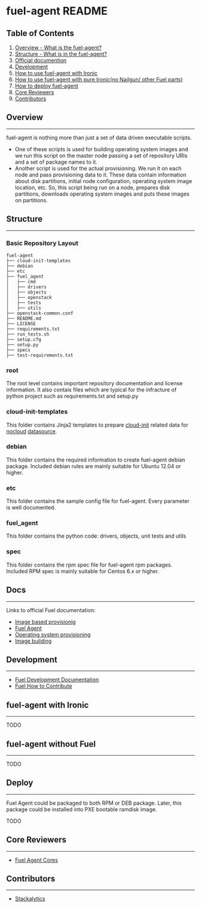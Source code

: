 fuel-agent README
=================

## Table of Contents

1. [Overview - What is the fuel-agent?](#overview)
2. [Structure - What is in the fuel-agent?](#structure)
3. [Official documention](#docs)
4. [Development](#development)
5. [How to use fuel-agent with Ironic](#fuel-agent-with-ironic)
6. [How to use fuel-agent with pure Ironic(no Nailgun/ other Fuel parts)](#fuel-agent-wo-fuel)
7. [How to deploy fuel-agent](#deploy)
8. [Core Reviewers](#core-reviewers)
9. [Contributors](#contributors)

## Overview
-----------

fuel-agent is nothing more than just a set of data driven executable
scripts.
- One of these scripts is used for building operating system images and we run
this script on the master node passing a set of repository URIs and a set of
package names to it.
- Another script is used for the actual provisioning. We run it on each node
and pass provisioning data to it. These data contain information about disk
partitions, initial node configuration, operating system image location, etc.
So, this script being run on a node, prepares disk partitions, downloads
operating system images and puts these images on partitions.


## Structure
------------

### Basic Repository Layout

```
fuel-agent
├── cloud-init-templates
├── debian
├── etc
├── fuel_agent
│   ├── cmd
│   ├── drivers
│   ├── objects
│   ├── openstack
│   ├── tests
│   ├── utils
├── openstack-common.conf
├── README.md
├── LICENSE
├── requirements.txt
├── run_tests.sh
├── setup.cfg
├── setup.py
├── specs
├── test-requirements.txt
```

### root

The root level contains important repository documentation and license information.
It also contais files which are typical for the infracture of python project such
as requirements.txt and setup.py

### cloud-init-templates

This folder contains Jinja2 templates to prepare [cloud-init](https://cloudinit.readthedocs.org/en/latest/) related data for [nocloud](http://cloudinit.readthedocs.org/en/latest/topics/datasources.html#no-cloud) [datasource](http://cloudinit.readthedocs.org/en/latest/topics/datasources.html#what-is-a-datasource).

### debian

This folder contains the required information to create fuel-agent debian package.
Included debian rules are mainly suitable for Ubuntu 12.04 or higher.

### etc

This folder contains the sample config file for fuel-agent. Every parameter is well documented.

### fuel_agent

This folder contains the python code: drivers, objects, unit tests and utils

### spec

This folder contains the rpm spec file for fuel-agent rpm packages.
Included RPM spec is mainly suitable for Centos 6.x or higher.


## Docs
-------

Links to official Fuel documentation:

* [Image based provisionig](https://docs.mirantis.com/openstack/fuel/fuel-master/reference-architecture.html#image-based-provisioning)
* [Fuel Agent](https://docs.mirantis.com/openstack/fuel/fuel-master/reference-architecture.html#fuel-agent)
* [Operating system provisioning](https://docs.mirantis.com/openstack/fuel/fuel-master/reference-architecture.html#operating-system-provisioning)
* [Image building](https://docs.mirantis.com/openstack/fuel/fuel-master/reference-architecture.html#image-building)


## Development
--------------

* [Fuel Development Documentation](https://docs.fuel-infra.org/fuel-dev/)
* [Fuel How to Contribute](https://wiki.openstack.org/wiki/Fuel/How_to_contribute)


## fuel-agent with Ironic
-------------------------

TODO


## fuel-agent without Fuel
--------------------------

TODO


## Deploy
---------

Fuel Agent could be packaged to both RPM or DEB package.
Later, this package could be installed into PXE bootable ramdisk image.

TODO


## Core Reviewers
-----------------

* [Fuel Agent Cores](https://review.openstack.org/#/admin/groups/995,members)


## Contributors
---------------

* [Stackalytics](http://stackalytics.com/?release=all&project_type=all&module=fuel-agent&metric=commits)
